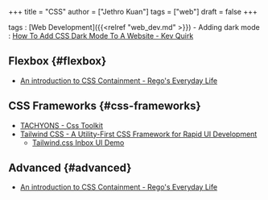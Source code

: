 +++
title = "CSS"
author = ["Jethro Kuan"]
tags = ["web"]
draft = false
+++

tags
: [Web Development]({{<relref "web_dev.md" >}}) - Adding dark mode : [How To Add CSS Dark Mode To A Website - Kev
Quirk](https://kevq.uk/how-to-add-css-dark-mode-to-a-website/)

## Flexbox {#flexbox}

- [An introduction to CSS Containment - Rego's Everyday Life](https://blogs.igalia.com/mrego/2019/01/11/an-introduction-to-css-containment/)

## CSS Frameworks {#css-frameworks}

- [TACHYONS - Css Toolkit](http://tachyons.io/)
- [Tailwind CSS - A Utility-First CSS Framework for Rapid UI Development](https://tailwindcss.com/)
  - [Tailwind.css Inbox UI Demo](https://www.youtube.com/watch?v=6xgMkGMIudE)

## Advanced {#advanced}

- [An introduction to CSS Containment - Rego's Everyday Life](https://blogs.igalia.com/mrego/2019/01/11/an-introduction-to-css-containment/)
